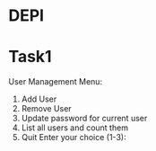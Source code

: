 # DEPI

Task1
========

User Management Menu:
1. Add User
2. Remove User
3. Update password for current user
4. List all users and count them
5. Quit
Enter your choice (1-3):
